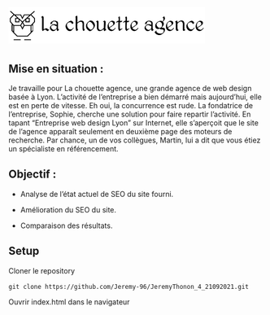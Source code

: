 # ![Logo la chouette agence](./assets/img/la-chouette-agence.png)

## Mise en situation :

Je travaille pour La chouette agence, une grande agence de web design basée à Lyon. L’activité de l’entreprise a bien démarré mais aujourd’hui, elle est en perte de vitesse. Eh oui, la concurrence est rude. La fondatrice de l’entreprise, Sophie, cherche une solution pour faire repartir l’activité. En tapant “Entreprise web design Lyon” sur Internet, elle s’aperçoit que le site de l’agence apparaît seulement en deuxième page des moteurs de recherche. Par chance, un de vos collègues, Martin, lui a dit que vous étiez un spécialiste en référencement.


## Objectif :

- Analyse de l’état actuel de SEO du site fourni.

- Amélioration du SEO du site.

- Comparaison des résultats.

## Setup 

Cloner le repository

```
git clone https://github.com/Jeremy-96/JeremyThonon_4_21092021.git
```

Ouvrir index.html dans le navigateur
